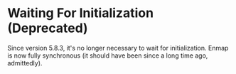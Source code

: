 # Waiting For Initialization \(Deprecated\)

Since version 5.8.3, it's no longer necessary to wait for initialization. Enmap is now fully synchronous \(it should have been since a long time ago, admittedly\).

